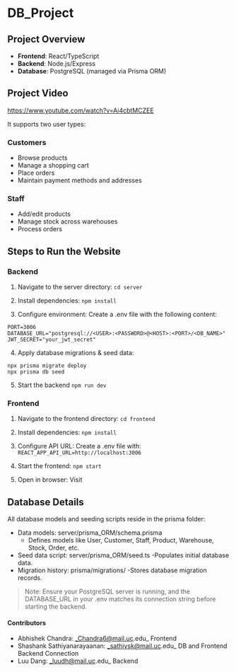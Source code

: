 # DB_Project

## Project Overview

- **Frontend**: React/TypeScript
- **Backend**: Node.js/Express
- **Database**: PostgreSQL (managed via Prisma ORM)

## Project Video
https://www.youtube.com/watch?v=Ai4cbtMCZEE

It supports two user types:

### Customers

- Browse products
- Manage a shopping cart
- Place orders
- Maintain payment methods and addresses

### Staff

- Add/edit products
- Manage stock across warehouses
- Process orders

## Steps to Run the Website

### Backend

1. Navigate to the server directory:
`cd server`

2. Install dependencies:
`npm install`

3. Configure environment:
Create a .env file with the following content:
```
PORT=3006
DATABASE_URL="postgresql://<USER>:<PASSWORD>@<HOST>:<PORT>/<DB_NAME>"
JWT_SECRET="your_jwt_secret"
```

4. Apply database migrations & seed data:
```
npx prisma migrate deploy
npx prisma db seed
```

5. Start the backend
`npm run dev`

### Frontend

1. Navigate to the frontend directory:
`cd frontend`

2. Install dependencies:
`npm install`

3. Configure API URL:
Create a .env file with:
`REACT_APP_API_URL=http://localhost:3006`

4. Start the frontend:
`npm start`

5. Open in browser:
Visit [](http://localhost:3000)

## Database Details
All database models and seeding scripts reside in the prisma folder:

- Data models: server/prisma_ORM/schema.prisma
    - Defines models like User, Customer, Staff, Product, Warehouse, Stock, Order, etc.
- Seed data script: server/prisma_ORM/seed.ts
    -Populates initial database data.
- Migration history: prisma/migrations/
    -Stores database migration records.

> Note: Ensure your PostgreSQL server is running, and the DATABASE_URL in your .env matches its connection string before starting the backend.

#### Contributors
- Abhishek Chandra: _Chandra6@mail.uc.edu_ Frontend
- Shashank Sathiyanarayaanan: _sathiysk@mail.uc.edu_ DB and Frontend Backend Connection
- Luu Dang: _luudh@mail.uc.edu_ Backend
